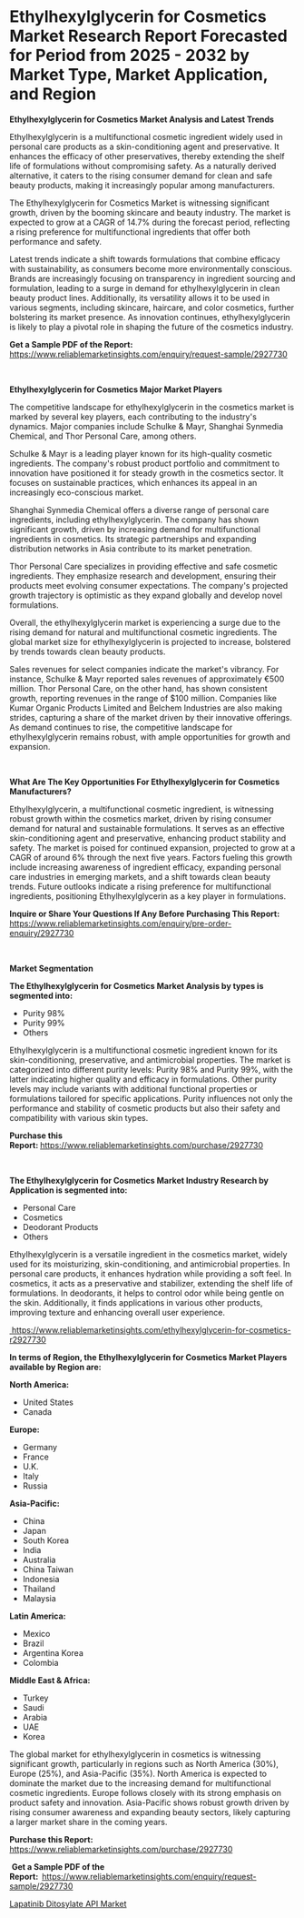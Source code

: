 <p><h1>Ethylhexylglycerin for Cosmetics Market Research Report Forecasted for Period from 2025 -  2032 by Market Type, Market Application, and Region</h1></p><p><strong>Ethylhexylglycerin for Cosmetics Market Analysis and Latest Trends</strong></p>
<p><p>Ethylhexylglycerin is a multifunctional cosmetic ingredient widely used in personal care products as a skin-conditioning agent and preservative. It enhances the efficacy of other preservatives, thereby extending the shelf life of formulations without compromising safety. As a naturally derived alternative, it caters to the rising consumer demand for clean and safe beauty products, making it increasingly popular among manufacturers.</p><p>The Ethylhexylglycerin for Cosmetics Market is witnessing significant growth, driven by the booming skincare and beauty industry. The market is expected to grow at a CAGR of 14.7% during the forecast period, reflecting a rising preference for multifunctional ingredients that offer both performance and safety. </p><p>Latest trends indicate a shift towards formulations that combine efficacy with sustainability, as consumers become more environmentally conscious. Brands are increasingly focusing on transparency in ingredient sourcing and formulation, leading to a surge in demand for ethylhexylglycerin in clean beauty product lines. Additionally, its versatility allows it to be used in various segments, including skincare, haircare, and color cosmetics, further bolstering its market presence. As innovation continues, ethylhexylglycerin is likely to play a pivotal role in shaping the future of the cosmetics industry.</p></p>
<p><strong>Get a Sample PDF of the Report:&nbsp;</strong> <a href="https://www.reliablemarketinsights.com/enquiry/request-sample/2927730?utm_campaign=3188&utm_medium=2&utm_source=Github&utm_content=ia&utm_term=12032025&utm_id=ethylhexylglycerin-for-cosmetics">https://www.reliablemarketinsights.com/enquiry/request-sample/2927730</a></p>
<p>&nbsp;</p>
<p><strong>Ethylhexylglycerin for Cosmetics Major Market Players</strong></p>
<p><p>The competitive landscape for ethylhexylglycerin in the cosmetics market is marked by several key players, each contributing to the industry's dynamics. Major companies include Schulke & Mayr, Shanghai Synmedia Chemical, and Thor Personal Care, among others. </p><p>Schulke & Mayr is a leading player known for its high-quality cosmetic ingredients. The company's robust product portfolio and commitment to innovation have positioned it for steady growth in the cosmetics sector. It focuses on sustainable practices, which enhances its appeal in an increasingly eco-conscious market. </p><p>Shanghai Synmedia Chemical offers a diverse range of personal care ingredients, including ethylhexylglycerin. The company has shown significant growth, driven by increasing demand for multifunctional ingredients in cosmetics. Its strategic partnerships and expanding distribution networks in Asia contribute to its market penetration.</p><p>Thor Personal Care specializes in providing effective and safe cosmetic ingredients. They emphasize research and development, ensuring their products meet evolving consumer expectations. The company's projected growth trajectory is optimistic as they expand globally and develop novel formulations.</p><p>Overall, the ethylhexylglycerin market is experiencing a surge due to the rising demand for natural and multifunctional cosmetic ingredients. The global market size for ethylhexylglycerin is projected to increase, bolstered by trends towards clean beauty products. </p><p>Sales revenues for select companies indicate the market's vibrancy. For instance, Schulke & Mayr reported sales revenues of approximately €500 million. Thor Personal Care, on the other hand, has shown consistent growth, reporting revenues in the range of $100 million. Companies like Kumar Organic Products Limited and Belchem Industries are also making strides, capturing a share of the market driven by their innovative offerings. As demand continues to rise, the competitive landscape for ethylhexylglycerin remains robust, with ample opportunities for growth and expansion.</p></p>
<p>&nbsp;</p>
<p><strong>What Are The Key Opportunities For Ethylhexylglycerin for Cosmetics Manufacturers?</strong></p>
<p><p>Ethylhexylglycerin, a multifunctional cosmetic ingredient, is witnessing robust growth within the cosmetics market, driven by rising consumer demand for natural and sustainable formulations. It serves as an effective skin-conditioning agent and preservative, enhancing product stability and safety. The market is poised for continued expansion, projected to grow at a CAGR of around 6% through the next five years. Factors fueling this growth include increasing awareness of ingredient efficacy, expanding personal care industries in emerging markets, and a shift towards clean beauty trends. Future outlooks indicate a rising preference for multifunctional ingredients, positioning Ethylhexylglycerin as a key player in formulations.</p></p>
<p><strong>Inquire or Share Your Questions If Any Before Purchasing This Report:</strong> <a href="https://www.reliablemarketinsights.com/enquiry/pre-order-enquiry/2927730?utm_campaign=3188&utm_medium=2&utm_source=Github&utm_content=ia&utm_term=12032025&utm_id=ethylhexylglycerin-for-cosmetics">https://www.reliablemarketinsights.com/enquiry/pre-order-enquiry/2927730</a></p>
<p>&nbsp;</p>
<p><strong>Market Segmentation</strong></p>
<p><strong>The Ethylhexylglycerin for Cosmetics Market Analysis by types is segmented into:</strong></p>
<p><ul><li>Purity 98%</li><li>Purity 99%</li><li>Others</li></ul></p>
<p><p>Ethylhexylglycerin is a multifunctional cosmetic ingredient known for its skin-conditioning, preservative, and antimicrobial properties. The market is categorized into different purity levels: Purity 98% and Purity 99%, with the latter indicating higher quality and efficacy in formulations. Other purity levels may include variants with additional functional properties or formulations tailored for specific applications. Purity influences not only the performance and stability of cosmetic products but also their safety and compatibility with various skin types.</p></p>
<p><strong>Purchase this Report:&nbsp;</strong><a href="https://www.reliablemarketinsights.com/purchase/2927730?utm_campaign=3188&utm_medium=2&utm_source=Github&utm_content=ia&utm_term=12032025&utm_id=ethylhexylglycerin-for-cosmetics">https://www.reliablemarketinsights.com/purchase/2927730</a></p>
<p>&nbsp;</p>
<p><strong>The Ethylhexylglycerin for Cosmetics Market Industry Research by Application is segmented into:</strong></p>
<p><ul><li>Personal Care</li><li>Cosmetics</li><li>Deodorant Products</li><li>Others</li></ul></p>
<p><p>Ethylhexylglycerin is a versatile ingredient in the cosmetics market, widely used for its moisturizing, skin-conditioning, and antimicrobial properties. In personal care products, it enhances hydration while providing a soft feel. In cosmetics, it acts as a preservative and stabilizer, extending the shelf life of formulations. In deodorants, it helps to control odor while being gentle on the skin. Additionally, it finds applications in various other products, improving texture and enhancing overall user experience.</p></p>
<p><a href="https://www.reliablemarketinsights.com/ethylhexylglycerin-for-cosmetics-r2927730?utm_campaign=3188&utm_medium=2&utm_source=Github&utm_content=ia&utm_term=12032025&utm_id=ethylhexylglycerin-for-cosmetics">&nbsp;https://www.reliablemarketinsights.com/ethylhexylglycerin-for-cosmetics-r2927730</a></p>
<p><strong>In terms of Region, the Ethylhexylglycerin for Cosmetics Market Players available by Region are:</strong></p>
<p>
    <p> <strong> North America: </strong>
        <ul>
            <li>United States</li>
            <li>Canada</li>
        </ul>
        </p> 
    <p> <strong> Europe: </strong>
        <ul>
            <li>Germany</li>
            <li>France</li>
            <li>U.K.</li>
            <li>Italy</li>
            <li>Russia</li>
        </ul>
        </p> 
    <p> <strong> Asia-Pacific: </strong>
        <ul>
            <li>China</li>
            <li>Japan</li>
            <li>South Korea</li>
            <li>India</li>
            <li>Australia</li>
            <li>China Taiwan</li>
            <li>Indonesia</li>
            <li>Thailand</li>
            <li>Malaysia</li>
        </ul>
        </p> 
    <p> <strong> Latin America: </strong>
        <ul>
            <li>Mexico</li>
            <li>Brazil</li>
            <li>Argentina Korea</li>
            <li>Colombia</li>
        </ul>
        </p> 
    <p> <strong> Middle East & Africa: </strong>
        <ul>
            <li>Turkey</li>
            <li>Saudi</li>
            <li>Arabia</li>
            <li>UAE</li>
            <li>Korea</li>
        </ul>
    </p>
    </p>
<p><p>The global market for ethylhexylglycerin in cosmetics is witnessing significant growth, particularly in regions such as North America (30%), Europe (25%), and Asia-Pacific (35%). North America is expected to dominate the market due to the increasing demand for multifunctional cosmetic ingredients. Europe follows closely with its strong emphasis on product safety and innovation. Asia-Pacific shows robust growth driven by rising consumer awareness and expanding beauty sectors, likely capturing a larger market share in the coming years.</p></p>
<p><strong>Purchase this Report: </strong><a href="https://www.reliablemarketinsights.com/purchase/2927730?utm_campaign=3188&utm_medium=2&utm_source=Github&utm_content=ia&utm_term=12032025&utm_id=ethylhexylglycerin-for-cosmetics">https://www.reliablemarketinsights.com/purchase/2927730</a></p>
<p>&nbsp;<strong>Get a Sample PDF of the Report:&nbsp;&nbsp;</strong><a href="https://www.reliablemarketinsights.com/enquiry/request-sample/2927730?utm_campaign=3188&utm_medium=2&utm_source=Github&utm_content=ia&utm_term=12032025&utm_id=ethylhexylglycerin-for-cosmetics">https://www.reliablemarketinsights.com/enquiry/request-sample/2927730</a></p>
<p><strong></strong></p>
<p><p><a href="https://github.com/guleealhani/Market-Research-Report-List-1/blob/main/lapatinib-ditosylate-api-market.md?utm_campaign=3188&utm_medium=2&utm_source=Github&utm_content=ia&utm_term=12032025&utm_id=ethylhexylglycerin-for-cosmetics">Lapatinib Ditosylate API Market</a></p></p>
